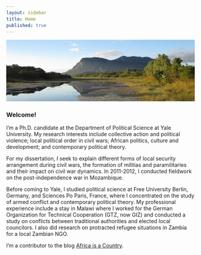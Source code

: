 ```yaml
---
layout: sidebar
title: Home
published: true
---
```


![Namarroi, Zambezia](/assets/media/namarroi-lake.jpg)

### Welcome!

I’m a Ph.D. candidate at the Department of Political Science at Yale University. My research interests include collective action and political violence; local political order in civil wars; African politics, culture and development; and contemporary political theory. 

For my dissertation, I seek to explain different forms of local security arrangement during civil wars, the formation of militias and paramilitaries and their impact on civil war dynamics. In 2011-2012, I conducted fieldwork on the post-independence war in Mozambique. 

Before coming to Yale, I studied political science at Free University Berlin, Germany, and Sciences Po Paris, France, where I concentrated on the study of armed conflict and contemporary political theory. My professional experience include a stay in Malawi where I worked for the German Organization for Technical Cooperation (GTZ, now GIZ) and conducted a study on conflicts between traditional authorities and elected local councilors. I also did research on protracted refugee situations in Zambia for a local Zambian NGO.

I’m a contributor to the blog [Africa is a Country](http://africasacountry.com/ "Africa is a Country").